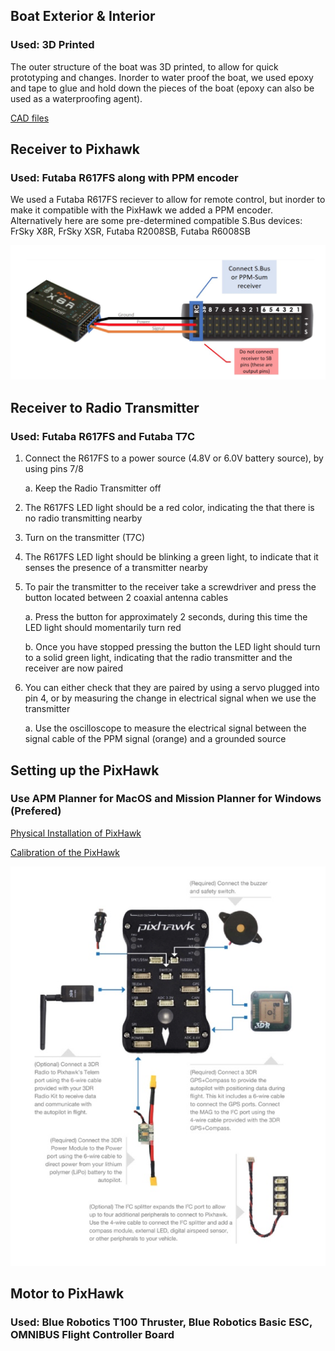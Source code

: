 ## **Boat Exterior & Interior**
### __Used: 3D Printed__

The outer structure of the boat was 3D printed, to allow for quick prototyping and changes. Inorder to water proof the boat, 
we used epoxy and tape to glue and hold down the pieces of the boat (epoxy can also be used as a waterproofing agent).

[CAD files](https://www.dropbox.com/sh/irfmggc8k5queg0/AACh7eVSw1JcP0g08k7TlmTpa?dl=0)


## **Receiver to Pixhawk**
### __Used: Futaba R617FS along with PPM encoder__

We used a Futaba R617FS reciever to allow for remote control, but inorder to make it compatible with the PixHawk we added a PPM
encoder. Alternatively here are some pre-determined compatible S.Bus devices: FrSky X8R, FrSky XSR, Futaba R2008SB, 
Futaba R6008SB

<img src="\Images\Screen Shot 2018-06-07 at 1.55.16 PM.png">


## **Receiver to Radio Transmitter**
### __Used: Futaba R617FS and Futaba T7C__

1.	Connect the R617FS to a power source (4.8V or 6.0V battery source), by using pins 7/8

    a.	Keep the Radio Transmitter off

2.	The R617FS LED light should be a red color, indicating the that there is no radio transmitting nearby

3.	Turn on the transmitter (T7C)

4.	The R617FS LED light should be blinking a green light, to indicate that it senses the presence of a transmitter nearby

5.	To pair the transmitter to the receiver take a screwdriver and press the button located between 2 coaxial antenna cables

    a.	Press the button for approximately 2 seconds, during this time the LED light should momentarily turn red

    b.	Once you have stopped pressing the button the LED light should turn to a solid green light, indicating that the radio     transmitter and the receiver are now paired

6.	You can either check that they are paired by using a servo plugged into pin 4, or by measuring the change in electrical signal when we use the transmitter

    a.	Use the oscilloscope to measure the electrical signal between the signal cable of the PPM signal (orange) and a           grounded source 


## **Setting up the PixHawk**
### __Use APM Planner for MacOS and Mission Planner for Windows (Prefered)__

[Physical Installation of PixHawk](http://ardupilot.org/copter/docs/common-pixhawk-wiring-and-quick-start.html) 

[Calibration of the PixHawk](http://ardupilot.org/rover/docs/apmrover-setup.html)

<img src="\Images\Screen Shot 2018-06-07 at 1.55.09 PM.png">

## **Motor to PixHawk**
### __Used: Blue Robotics T100 Thruster, Blue Robotics Basic ESC, OMNIBUS Flight Controller Board__



